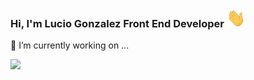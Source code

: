 ### Hi, I'm Lucio Gonzalez Front End Developer <img src="https://raw.githubusercontent.com/ABSphreak/ABSphreak/master/gifs/Hi.gif" width="30px" height="30px">
🔭 I’m currently working on ...
<p align="left"> <img src="https://komarev.com/ghpvc/?username=lucio1500&color=blueviolet&style=flat"/> </p>
<!--
**lucio1500/lucio1500** is a ✨ _special_ ✨ repository because its `README.md` (this file) appears on your GitHub profile.

Here are some ideas to get you started:

- 🔭 I’m currently working on ...
- 🌱 I’m currently learning ...
- 👯 I’m looking to collaborate on ...
- 🤔 I’m looking for help with ...
- 💬 Ask me about ...
- 📫 How to reach me: ...
- 😄 Pronouns: ...
- ⚡ Fun fact: ...
-->

